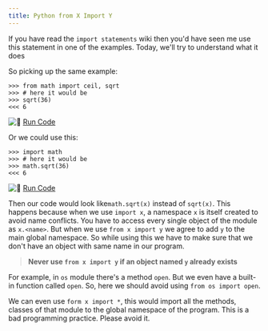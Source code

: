 ```yaml
---
title: Python from X Import Y
---
```

If you have read the <a>`import statements`</a> wiki then you'd have seen me use this statement in one of the examples. Today, we'll try to understand what it does

So picking up the same example:

    >>> from math import ceil, sqrt
    >>> # here it would be
    >>> sqrt(36)
    <<< 6

![:rocket:](//forum.freecodecamp.com/images/emoji/emoji_one/rocket.png?v=2 ":rocket:") [Run Code](https://repl.it/CS5t/1)

Or we could use this:

    >>> import math
    >>> # here it would be
    >>> math.sqrt(36)
    <<< 6

![:rocket:](//forum.freecodecamp.com/images/emoji/emoji_one/rocket.png?v=2 ":rocket:") [Run Code](https://repl.it/CS5u)

Then our code would look like`math.sqrt(x)` instead of `sqrt(x)`. This happens because when we use `import x`, a namespace `x` is itself created to avoid name conflicts. You have to access every single object of the module as `x.<name>`. But when we use `from x import y` we agree to add `y` to the main global namespace. So while using this we have to make sure that we don't have an object with same name in our program.

> **Never use `from x import y` if an object named `y` already exists**

For example, in `os` module there's a method `open`. But we even have a built-in function called `open`. So, here we should avoid using `from os import open`.

We can even use `form x import *`, this would import all the methods, classes of that module to the global namespace of the program. This is a bad programming practice. Please avoid it.